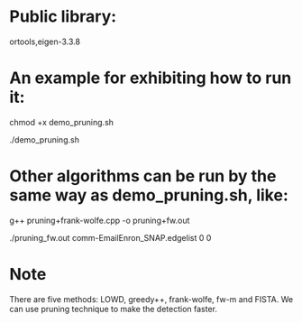 # Public library:
ortools,eigen-3.3.8
# An example for exhibiting how to run it:
chmod +x demo_pruning.sh  

./demo_pruning.sh

# Other algorithms can be run by the same way as demo_pruning.sh, like:
g++  pruning+frank-wolfe.cpp -o pruning+fw.out

./pruning_fw.out comm-EmailEnron_SNAP.edgelist 0 0

# Note
There are five methods: LOWD, greedy++, frank-wolfe, fw-m and FISTA. We can use pruning technique to make the detection faster.
